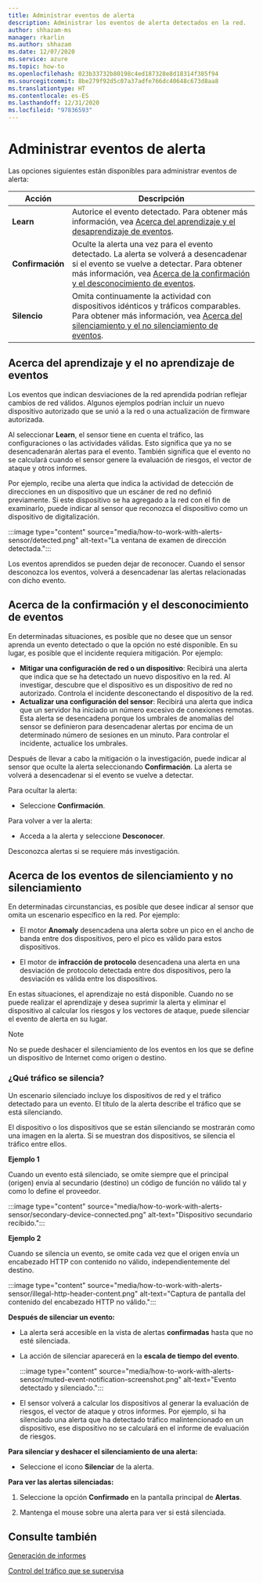 ```yaml
---
title: Administrar eventos de alerta
description: Administrar los eventos de alerta detectados en la red.
author: shhazam-ms
manager: rkarlin
ms.author: shhazam
ms.date: 12/07/2020
ms.service: azure
ms.topic: how-to
ms.openlocfilehash: 023b33732b80198c4ed187328e8d18314f385f94
ms.sourcegitcommit: 8be279f92d5c07a37adfe766dc40648c673d8aa8
ms.translationtype: HT
ms.contentlocale: es-ES
ms.lasthandoff: 12/31/2020
ms.locfileid: "97836593"
---
```

# <a name="manage-alert-events"></a>Administrar eventos de alerta

Las opciones siguientes están disponibles para administrar eventos de alerta:

 | Acción | Descripción |
 |--|--|
 | **Learn** | Autorice el evento detectado. Para obtener más información, vea [Acerca del aprendizaje y el desaprendizaje de eventos](#about-learning-and-unlearning-events). |
 | **Confirmación** | Oculte la alerta una vez para el evento detectado. La alerta se volverá a desencadenar si el evento se vuelve a detectar. Para obtener más información, vea [Acerca de la confirmación y el desconocimiento de eventos](#about-acknowledging-and-unacknowledging-events). |
 | **Silencio** | Omita continuamente la actividad con dispositivos idénticos y tráficos comparables. Para obtener más información, vea [Acerca del silenciamiento y el no silenciamiento de eventos](#about-muting-and-unmuting-events). |

## <a name="about-learning-and-unlearning-events"></a>Acerca del aprendizaje y el no aprendizaje de eventos

Los eventos que indican desviaciones de la red aprendida podrían reflejar cambios de red válidos. Algunos ejemplos podrían incluir un nuevo dispositivo autorizado que se unió a la red o una actualización de firmware autorizada.

Al seleccionar **Learn**, el sensor tiene en cuenta el tráfico, las configuraciones o las actividades válidas. Esto significa que ya no se desencadenarán alertas para el evento. También significa que el evento no se calculará cuando el sensor genere la evaluación de riesgos, el vector de ataque y otros informes.

Por ejemplo, recibe una alerta que indica la actividad de detección de direcciones en un dispositivo que un escáner de red no definió previamente. Si este dispositivo se ha agregado a la red con el fin de examinarlo, puede indicar al sensor que reconozca el dispositivo como un dispositivo de digitalización.

:::image type="content" source="media/how-to-work-with-alerts-sensor/detected.png" alt-text="La ventana de examen de dirección detectada.":::

Los eventos aprendidos se pueden dejar de reconocer. Cuando el sensor desconozca los eventos, volverá a desencadenar las alertas relacionadas con dicho evento.

## <a name="about-acknowledging-and-unacknowledging-events"></a>Acerca de la confirmación y el desconocimiento de eventos

En determinadas situaciones, es posible que no desee que un sensor aprenda un evento detectado o que la opción no esté disponible. En su lugar, es posible que el incidente requiera mitigación. Por ejemplo:

- **Mitigar una configuración de red o un dispositivo**: Recibirá una alerta que indica que se ha detectado un nuevo dispositivo en la red. Al investigar, descubre que el dispositivo es un dispositivo de red no autorizado. Controla el incidente desconectando el dispositivo de la red.
- **Actualizar una configuración del sensor**: Recibirá una alerta que indica que un servidor ha iniciado un número excesivo de conexiones remotas. Esta alerta se desencadena porque los umbrales de anomalías del sensor se definieron para desencadenar alertas por encima de un determinado número de sesiones en un minuto. Para controlar el incidente, actualice los umbrales.

Después de llevar a cabo la mitigación o la investigación, puede indicar al sensor que oculte la alerta seleccionando **Confirmación**. La alerta se volverá a desencadenar si el evento se vuelve a detectar.

Para ocultar la alerta:

  - Seleccione **Confirmación**.

Para volver a ver la alerta:

  - Acceda a la alerta y seleccione **Desconocer**.

Desconozca alertas si se requiere más investigación.

## <a name="about-muting-and-unmuting-events"></a>Acerca de los eventos de silenciamiento y no silenciamiento

En determinadas circunstancias, es posible que desee indicar al sensor que omita un escenario específico en la red. Por ejemplo:

  - El motor **Anomaly** desencadena una alerta sobre un pico en el ancho de banda entre dos dispositivos, pero el pico es válido para estos dispositivos.

  - El motor de **infracción de protocolo** desencadena una alerta en una desviación de protocolo detectada entre dos dispositivos, pero la desviación es válida entre los dispositivos.

En estas situaciones, el aprendizaje no está disponible. Cuando no se puede realizar el aprendizaje y desea suprimir la alerta y eliminar el dispositivo al calcular los riesgos y los vectores de ataque, puede silenciar el evento de alerta en su lugar.

> [!NOTE] 
> No se puede deshacer el silenciamiento de los eventos en los que se define un dispositivo de Internet como origen o destino.

### <a name="what-traffic-is-muted"></a>¿Qué tráfico se silencia?

Un escenario silenciado incluye los dispositivos de red y el tráfico detectado para un evento. El título de la alerta describe el tráfico que se está silenciando.

El dispositivo o los dispositivos que se están silenciando se mostrarán como una imagen en la alerta. Si se muestran dos dispositivos, se silencia el tráfico entre ellos.

**Ejemplo 1**

Cuando un evento está silenciado, se omite siempre que el principal (origen) envía al secundario (destino) un código de función no válido tal y como lo define el proveedor.

:::image type="content" source="media/how-to-work-with-alerts-sensor/secondary-device-connected.png" alt-text="Dispositivo secundario recibido.":::

**Ejemplo 2**

Cuando se silencia un evento, se omite cada vez que el origen envía un encabezado HTTP con contenido no válido, independientemente del destino.

:::image type="content" source="media/how-to-work-with-alerts-sensor/illegal-http-header-content.png" alt-text="Captura de pantalla del contenido del encabezado HTTP no válido.":::

**Después de silenciar un evento:**

- La alerta será accesible en la vista de alertas **confirmadas** hasta que no esté silenciada.

- La acción de silenciar aparecerá en la **escala de tiempo del evento**.

  :::image type="content" source="media/how-to-work-with-alerts-sensor/muted-event-notification-screenshot.png" alt-text="Evento detectado y silenciado.":::

- El sensor volverá a calcular los dispositivos al generar la evaluación de riesgos, el vector de ataque y otros informes. Por ejemplo, si ha silenciado una alerta que ha detectado tráfico malintencionado en un dispositivo, ese dispositivo no se calculará en el informe de evaluación de riesgos.

**Para silenciar y deshacer el silenciamiento de una alerta:**

- Seleccione el icono **Silenciar** de la alerta.

**Para ver las alertas silenciadas:**

1. Seleccione la opción **Confirmado** en la pantalla principal de **Alertas**.

2. Mantenga el mouse sobre una alerta para ver si está silenciada.  

## <a name="see-also"></a>Consulte también

[Generación de informes](how-to-generate-reports.md)

[Control del tráfico que se supervisa](how-to-control-what-traffic-is-monitored.md)
